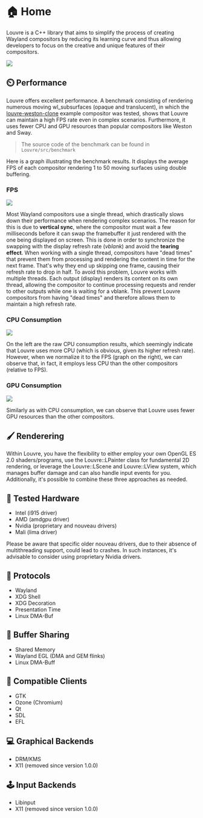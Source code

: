 # 🏠 Home

Louvre is a C++ library that aims to simplify the process of creating Wayland compositors by reducing its learning curve and thus allowing developers to focus on the creative and unique features of their compositors.

<img src="https://lh3.googleusercontent.com/pw/AIL4fc9VCmbRMl7f4ibvQqDrWpmLkXJ9W3MHHWKKE7g5oKcYSIrOut0mQEb1sDoblm9h35zUXk5zhwOwlWnM-soCtjeznhmA7yfRNqo-5a3PdwNYapM1vn4=w2400"/>

## ⏲️ Performance

Louvre offers excellent performance. A benchmark consisting of rendering numerous moving wl_subsurfaces (opaque and translucent), in which the [louvre-weston-clone](md_md__examples.html#weston) example compositor was tested, shows that Louvre can maintain a high FPS rate even in complex scenarios. Furthermore, it uses fewer CPU and GPU resources than popular compositors like Weston and Sway.

> The source code of the benchmark can be found in ```Louvre/src/benchmark```

Here is a graph illustrating the benchmark results. It displays the average FPS of each compositor rendering 1 to 50 moving surfaces using double buffering.

### FPS

<img src="https://lh3.googleusercontent.com/pw/AIL4fc_fcGPw-Yh1zkqxKdfEQucQVXH853Py1YXtTk7jHVACzIaYmYCId07D0hsdJ-FArkERPjJQR2shCc4swA7b1cy9X9EhvFPqLOR_kxV-C1eVQHey2m8=w2400"/>

Most Wayland compositors use a single thread, which drastically slows down their performance when rendering complex scenarios. The reason for this is due to **vertical sync**, where the compositor must wait a few milliseconds before it can swap the framebuffer it just rendered with the one being displayed on screen. This is done in order to synchronize the swapping with the display refresh rate (*vblank*) and avoid the **tearing effect**. When working with a single thread, compositors have "dead times" that prevent them from processing and rendering the content in time for the next frame. That's why they end up skipping one frame, causing their refresh rate to drop in half.
To avoid this problem, Louvre works with multiple threads. Each output (display) renders its content on its own thread, allowing the compositor to continue processing requests and render to other outputs while one is waiting for a vblank. This prevent Louvre compositors from having "dead times" and therefore allows them to maintain a high refresh rate.

### CPU Consumption

<img src="https://lh3.googleusercontent.com/pw/AIL4fc9YhNEf4Rjsqsz49aFtMjyjifDxE9aKgxoOLsfTdJwIu-CqEJr3MJHALX9pgJp05kYJY1z1YBTZjUCQcIAf-gjvRAsumqzEyDm88t1E9SL4aCzaZBo=w2400"/>

On the left are the raw CPU consumption results, which seemingly indicate that Louvre uses more CPU (which is obvious, given its higher refresh rate). However, when we normalize it to the FPS (graph on the right), we can observe that, in fact, it employs less CPU than the other compositors (relative to FPS).

### GPU Consumption

<img src="https://lh3.googleusercontent.com/pw/AIL4fc-bzBT_dchcsaVgIOE1iw4iQ2KF_AZ9WItQFXSf2bILxNiaQSpLaXaEkR5p06jb7qdjOqZeYV2m-vHt1KyBed7TH2IQ0jas-lkmxIbcFRAj1w0BojU=w2400"/>

Similarly as with CPU consumption, we can observe that Louvre uses fewer GPU resources than the other compositors.

## 🖌️ Renderering

Within Louvre, you have the flexibility to either employ your own OpenGL ES 2.0 shaders/programs, use the Louvre::LPainter class for fundamental 2D rendering, or leverage the Louvre::LScene and Louvre::LView system, which manages buffer damage and can also handle input events for you. Additionally, it's possible to combine these three approaches as needed.

## 🔲 Tested Hardware

* Intel (i915 driver)
* AMD (amdgpu driver)
* Nvidia (proprietary and nouveau drivers)
* Mali (lima driver)

Please be aware that specific older nouveau drivers, due to their absence of multithreading support, could lead to crashes. In such instances, it's advisable to consider using proprietary Nvidia drivers.

## 🧩 Protocols

* Wayland
* XDG Shell
* XDG Decoration
* Presentation Time
* Linux DMA-Buf

## 💬 Buffer Sharing

* Shared Memory
* Wayland EGL (DMA and GEM flinks)
* Linux DMA-Buff

## 👴 Compatible Clients

* GTK
* Ozone (Chromium)
* Qt
* SDL
* EFL

## 💻 Graphical Backends

* DRM/KMS
* X11 (removed since version 1.0.0)

## 🕹️ Input Backends

* Libinput
* X11 (removed since version 1.0.0)
